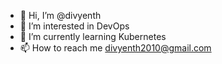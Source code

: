 - 👋 Hi, I’m @divyenth
- 👀 I’m interested in DevOps
- 🌱 I’m currently learning Kubernetes
- 📫 How to reach me divyenth2010@gmail.com

<!---
divyenth/divyenth is a ✨ special ✨ repository because its `README.md` (this file) appears on your GitHub profile.
You can click the Preview link to take a look at your changes.
--->
